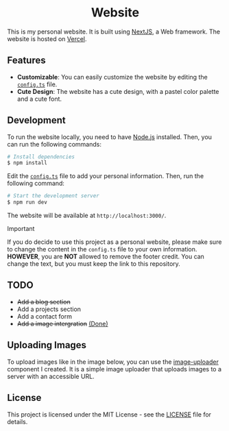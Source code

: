 <h1 align="center">Website</h1>

This is my personal website. It is built using [NextJS](https://nextjs.org?ref=github/stellaOnEstrogen), a Web framework. The website is hosted on [Vercel](https://vercel.com/).

## Features

- **Customizable**: You can easily customize the website by editing the [`config.ts`](./config.ts) file.
- **Cute Design**: The website has a cute design, with a pastel color palette and a cute font.

## Development

To run the website locally, you need to have [Node.js](https://nodejs.org/) installed. Then, you can run the following commands:

```bash
# Install dependencies
$ npm install
```

Edit the [`config.ts`](./config.ts) file to add your personal information. Then, run the following command:

```bash
# Start the development server
$ npm run dev
```

The website will be available at `http://localhost:3000/`.

> [!IMPORTANT]  
> If you do decide to use this project as a personal website, please make sure to change the content in the `config.ts` file to your own information. **HOWEVER**, you are **NOT** allowed to remove the footer credit. You can change the text, but you must keep the link to this repository.

## TODO

- ~~Add a blog section~~
- Add a projects section
- Add a contact form
- ~~Add a image intergration~~ [(Done)](https://github.com/stellaOnEstrogen/image-uploader)

## Uploading Images

To upload images like in the image below, you can use the [image-uploader](https://github.com/stellaOnEstrogen/image-uploader) component I created. It is a simple image uploader that uploads images to a server with an accessible URL.


## License

This project is licensed under the MIT License - see the [LICENSE](./LICENSE) file for details.
